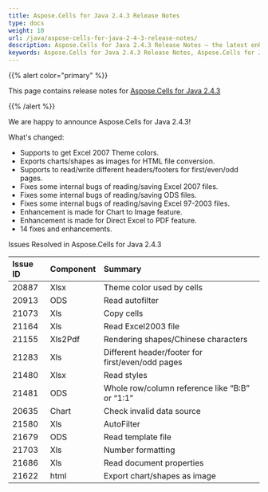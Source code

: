 ```yaml
---
title: Aspose.Cells for Java 2.4.3 Release Notes
type: docs
weight: 10
url: /java/aspose-cells-for-java-2-4-3-release-notes/
description: Aspose.Cells for Java 2.4.3 Release Notes – the latest enhancements, new features, and fixes.
keywords: Aspose.Cells for Java 2.4.3 Release Notes, Aspose.Cells for Java 2.4.3 updates and fixes
---
```


{{% alert color="primary" %}} 

This page contains release notes for [Aspose.Cells for Java 2.4.3](https://downloads.aspose.com/cells/java/new-releases/aspose.cells-for-java-2.4.3/)

{{% /alert %}} 

We are happy to announce Aspose.Cells for Java 2.4.3! 

What's changed: 

- Supports to get Excel 2007 Theme colors.
- Exports charts/shapes as images for HTML file conversion.
- Supports to read/write different headers/footers for first/even/odd pages.
- Fixes some internal bugs of reading/saving Excel 2007 files.
- Fixes some internal bugs of reading/saving ODS files.
- Fixes some internal bugs of reading/saving Excel 97-2003 files.
- Enhancement is made for Chart to Image feature.
- Enhancement is made for Direct Excel to PDF feature.
- 14 fixes and enhancements.

Issues Resolved in Aspose.Cells for Java 2.4.3 

|**Issue ID** |**Component** |**Summary** |
| :- | :- | :- |
|20887 |Xlsx |Theme color used by cells |
|20913 |ODS |Read autofilter |
|21073 |Xls |Copy cells |
|21164 |Xls |Read Excel2003 file |
|21155 |Xls2Pdf |Rendering shapes/Chinese characters |
|21283 |Xls |Different header/footer for first/even/odd pages |
|21480 |Xlsx |Read styles |
|21481 |ODS |Whole row/column reference like “B:B” or “1:1” |
|20635 |Chart |Check invalid data source |
|21580 |Xls |AutoFilter |
|21679 |ODS |Read template file |
|21703 |Xls |Number formatting |
|21686 |Xls |Read document properties |
|21622 |html |Export chart/shapes as image |

